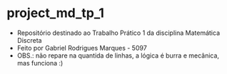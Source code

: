 # project_md_tp_1
+ Repositório destinado ao Trabalho Prático 1 da disciplina Matemática Discreta
+ Feito por Gabriel Rodrigues Marques - 5097
+ OBS.: não repare na quantida de linhas, a lógica é burra e mecânica, mas funciona :)